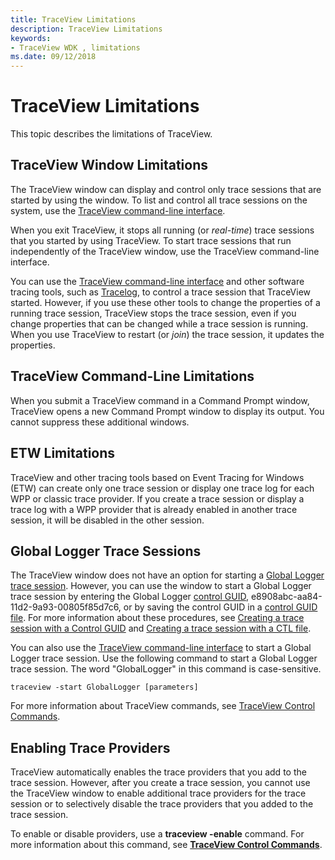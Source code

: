 ```yaml
---
title: TraceView Limitations
description: TraceView Limitations
keywords:
- TraceView WDK , limitations
ms.date: 09/12/2018
---
```


# TraceView Limitations


This topic describes the limitations of TraceView.

## TraceView Window Limitations

The TraceView window can display and control only trace sessions that are started by using the window. To list and control all trace sessions on the system, use the [TraceView command-line interface](traceview-command-line-interface.md).

When you exit TraceView, it stops all running (or *real-time*) trace sessions that you started by using TraceView. To start trace sessions that run independently of the TraceView window, use the TraceView command-line interface.

You can use the [TraceView command-line interface](traceview-command-line-interface.md) and other software tracing tools, such as [Tracelog](tracelog.md), to control a trace session that TraceView started. However, if you use these other tools to change the properties of a running trace session, TraceView stops the trace session, even if you change properties that can be changed while a trace session is running. When you use TraceView to restart (or *join*) the trace session, it updates the properties.

## TraceView Command-Line Limitations

When you submit a TraceView command in a Command Prompt window, TraceView opens a new Command Prompt window to display its output. You cannot suppress these additional windows.

## ETW Limitations

TraceView and other tracing tools based on Event Tracing for Windows (ETW) can create only one trace session or display one trace log for each WPP or classic trace provider. If you create a trace session or display a trace log with a WPP provider that is already enabled in another trace session, it will be disabled in the other session.

## Global Logger Trace Sessions

The TraceView window does not have an option for starting a [Global Logger trace session](global-logger-trace-session.md). However, you can use the window to start a Global Logger trace session by entering the Global Logger [control GUID](control-guid.md), e8908abc-aa84-11d2-9a93-00805f85d7c6, or by saving the control GUID in a [control GUID file](control-guid-file.md). For more information about these procedures, see [Creating a trace session with a Control GUID](creating-a-trace-session-with-a-control-guid.md) and [Creating a trace session with a CTL file](creating-a-trace-session-with-a-ctl-file.md).

You can also use the [TraceView command-line interface](traceview-command-line-interface.md) to start a Global Logger trace session. Use the following command to start a Global Logger trace session. The word "GlobalLogger" in this command is case-sensitive.

```dos
traceview -start GlobalLogger [parameters]
```

For more information about TraceView commands, see [TraceView Control Commands](traceview-control-commands.md).

## Enabling Trace Providers

TraceView automatically enables the trace providers that you add to the trace session. However, after you create a trace session, you cannot use the TraceView window to enable additional trace providers for the trace session or to selectively disable the trace providers that you added to the trace session.

To enable or disable providers, use a **traceview -enable** command. For more information about this command, see [**TraceView Control Commands**](traceview-control-commands.md).
